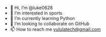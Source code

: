 - 👋 Hi, I’m @luke0628
- 👀 I’m interested in sports
- 🌱 I’m currently learning Python
- 💞️ I’m looking to collaborate on GitHub
- 📫 How to reach me yululatech@gmail.com

<!---
luke0628/luke0628 is a ✨ special ✨ repository because its `README.md` (this file) appears on your GitHub profile.
You can click the Preview link to take a look at your changes.
--->
